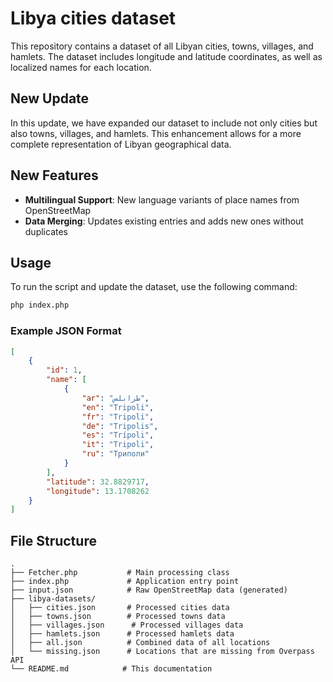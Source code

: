 # Libya cities dataset

This repository contains a dataset of all Libyan cities, towns, villages, and hamlets. The dataset includes longitude and latitude coordinates, as well as localized names for each location.

## New Update

In this update, we have expanded our dataset to include not only cities but also towns, villages, and hamlets. This enhancement allows for a more complete representation of Libyan geographical data.

## New Features

- **Multilingual Support**: New language variants of place names from OpenStreetMap
- **Data Merging**: Updates existing entries and adds new ones without duplicates

## Usage

To run the script and update the dataset, use the following command:

```bash
php index.php
```


### Example JSON Format

```json
[
    {
        "id": 1,
        "name": [
            {
                "ar": "طرابلس",
                "en": "Tripoli",
                "fr": "Tripoli",
                "de": "Tripolis",
                "es": "Trípoli",
                "it": "Tripoli",
                "ru": "Триполи"
            }
        ],
        "latitude": 32.8829717,
        "longitude": 13.1708262
    }
]
```

## File Structure

```
.
├── Fetcher.php           # Main processing class
├── index.php             # Application entry point
├── input.json            # Raw OpenStreetMap data (generated)
├── libya-datasets/
│   ├── cities.json       # Processed cities data
│   ├── towns.json        # Processed towns data
│   ├── villages.json      # Processed villages data
│   ├── hamlets.json      # Processed hamlets data
│   ├── all.json          # Combined data of all locations
│   └── missing.json      # Locations that are missing from Overpass API
└── README.md            # This documentation
```